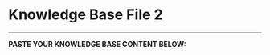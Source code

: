 # Knowledge Base File 2

<!--
INSTRUCTIONS:
Paste your second knowledge base file content here.
This file will be loaded and referenced by the AI system during the workflow.

Use this for:
- Additional reference materials
- Supplementary frameworks
- Advanced techniques
- Domain expertise
- Success patterns

The AI will use this knowledge to provide more informed and accurate guidance.
-->

---

**PASTE YOUR KNOWLEDGE BASE CONTENT BELOW:**



